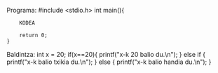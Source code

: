 Programa:
    #include <stdio.h>
    int main(){
    
        KODEA
    
        return 0;
    }
    
    
Baldintza:
    int x = 20;
    if(x==20){
        printf("x-k 20 balio du.\n");
    } else if {
        printf("x-k balio txikia du.\n");
    } else {
         printf("x-k balio handia du.\n");
    }
    
    
